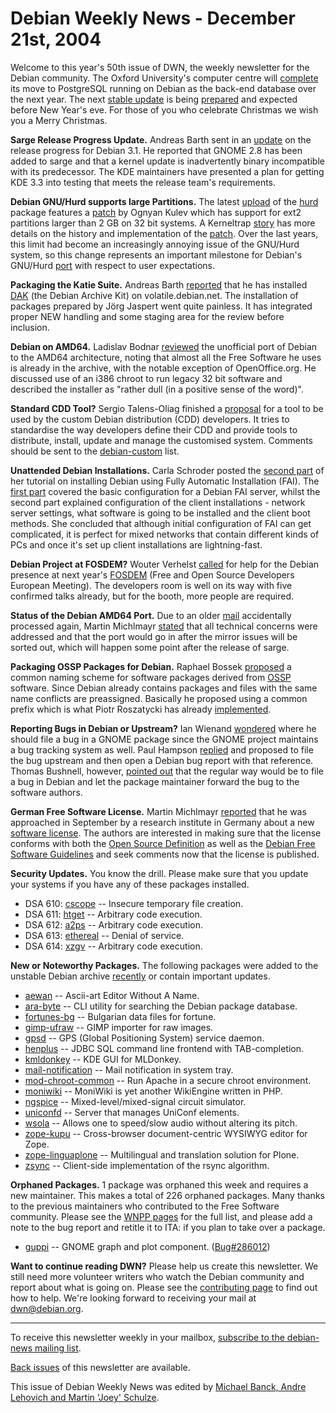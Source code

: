 
Debian Weekly News - December 21st, 2004
========================================


Welcome to this year's 50th issue of DWN, the weekly newsletter for the
Debian community. The Oxford University's computer centre will [complete](http://news.zdnet.co.uk/software/applications/0,39020384,39173013,00.htm) its move to PostgreSQL running on Debian as the back-end database
over the next year. The next [stable
update](https://lists.debian.org/debian-release/2004/12/msg00134.html) is being [prepared](https://people.debian.org/~joey/3.0r4/) and expected before New Year's eve. For those of you who
celebrate Christmas we wish you a Merry Christmas.


**Sarge Release Progress Update.** Andreas Barth sent in an [update](https://lists.debian.org/debian-devel-announce/2004/12/msg00006.html) on the release progress for Debian 3.1. He reported that GNOME 2.8
has been added to sarge and that a kernel update is inadvertently binary
incompatible with its predecessor. The KDE maintainers have presented a plan
for getting KDE 3.3 into testing that meets the release team's
requirements.


**Debian GNU/Hurd supports large Partitions.**
The latest [upload](https://lists.debian.org/debian-devel-changes/2004/12/msg00874.html)
of the [hurd](https://packages.debian.org/unstable/base/hurd)
package features a [patch](http://debian.fmi.uni-sofia.bg/~ogi/hurd/ext3fs/) by
Ognyan Kulev which has support for ext2 partitions larger than 2 GB on
32 bit systems. A Kerneltrap [story](http://kerneltrap.org/node/4429) has more details on the
history and implementation of the [patch](http://lists.gnu.org/archive/html/bug-hurd/2004-01/msg00095.html).
Over the last years, this limit
had become an increasingly annoying issue of the GNU/Hurd system, so
this change represents an important milestone for Debian's GNU/Hurd [port](https://www.debian.org/ports/hurd/) with respect
to user expectations.


**Packaging the Katie Suite.** Andreas Barth [reported](http://blogs.turmzimmer.net/2004/12/19#katie-volatile) that
he has installed [DAK](http://ganneff.de/blog/2004/12/19#dak2) (the
Debian Archive Kit) on volatile.debian.net. The installation of packages
prepared by Jörg Jaspert went quite painless. It has integrated proper
NEW handling and some staging area for the review before inclusion.


**Debian on AMD64.**
Ladislav Bodnar [reviewed](http://lwn.net/Articles/113527/)
the unofficial port of Debian to the AMD64 architecture, noting
that almost all the Free Software he uses is already in the
archive, with the notable exception of OpenOffice.org. He
discussed use of an i386 chroot to run legacy 32 bit software and
described the installer as "rather dull (in a positive sense of
the word)".



**Standard CDD Tool?** Sergio Talens-Oliag finished a [proposal](https://wiki.debian.org/CDDTool) for a tool to be
used by the custom Debian distribution (CDD) developers. It tries to
standardise the way developers define their CDD and provide tools to
distribute, install, update and manage the customised system. Comments should
be sent to the [debian-custom](https://lists.debian.org/debian-custom/) list.


**Unattended Debian Installations.** Carla Schroder posted
the [second
part](http://www.linuxplanet.com/linuxplanet/tutorials/5675/1/) of her tutorial on installing Debian using Fully Automatic
Installation (FAI). The [first
part](http://www.linuxplanet.com/linuxplanet/tutorials/5667/1/) covered the basic configuration for a Debian FAI server, whilst the
second part explained configuration of the client installations - network
server settings, what software is going to be installed and the client boot
methods. She concluded that although initial configuration of FAI can get
complicated, it is perfect for mixed networks that contain different kinds of
PCs and once it's set up client installations are lightning-fast.


**Debian Project at FOSDEM?** Wouter Verhelst [called](https://lists.debian.org/debian-events-eu/2004/12/msg00001.html)
for help for the Debian presence at next year's [FOSDEM](http://www.fosdem.org/2005/) (Free and Open Source Developers
European Meeting). The developers room is well on its way with five confirmed
talks already, but for the booth, more people are required.


**Status of the Debian AMD64 Port.** Due to an older [mail](https://lists.debian.org/debian-devel/2004/12/msg01105.html)
accidentally processed again, Martin Michlmayr [stated](https://lists.debian.org/debian-devel/2004/12/msg01137.html)
that all technical concerns were addressed and that the port would go in after
the mirror issues will be sorted out, which will happen some point after the
release of sarge.


**Packaging OSSP Packages for Debian.** Raphael Bossek [proposed](https://lists.debian.org/debian-devel/2004/12/msg01567.html)
a common naming scheme for software packages derived from [OSSP](http://www.ossp.org/) software. Since Debian already contains
packages and files with the same name conflicts are preassigned. Basically he
proposed using a common prefix which is what Piotr Roszatycki has already [implemented](https://lists.debian.org/debian-devel/2004/12/msg01742.html).


**Reporting Bugs in Debian or Upstream?** Ian Wienand [wondered](https://lists.debian.org/debian-devel/2004/12/msg01656.html)
where he should file a bug in a GNOME package since the GNOME project
maintains a bug tracking system as well. Paul Hampson [replied](https://lists.debian.org/debian-devel/2004/12/msg01659.html)
and proposed to file the bug upstream and then open a Debian bug report with
that reference. Thomas Bushnell, however, [pointed
out](https://lists.debian.org/debian-devel/2004/12/msg01991.html) that the regular way would be to file a bug in Debian and let the
package maintainer forward the bug to the software authors.


**German Free Software License.** Martin Michlmayr [reported](https://lists.debian.org/debian-legal/2004/12/msg00123.html)
that he was approached in September by a research institute in Germany about a
new [software license](http://www.d-fsl.org/). The authors are
interested in making sure that the license conforms with both the [Open Source Definition](http://opensource.org/) as well as the [Debian Free Software Guidelines](https://www.debian.org/social_contract#guidelines)
and seek comments now that the license is published.


**Security Updates.** You know the drill. Please make sure
that you update your systems if you have any of these packages installed.


* DSA 610: [cscope](https://www.debian.org/security/2004/dsa-610) --
 Insecure temporary file creation.
* DSA 611: [htget](https://www.debian.org/security/2004/dsa-611) --
 Arbitrary code execution.
* DSA 612: [a2ps](https://www.debian.org/security/2004/dsa-612) --
 Arbitrary code execution.
* DSA 613: [ethereal](https://www.debian.org/security/2004/dsa-613) --
 Denial of service.
* DSA 614: [xzgv](https://www.debian.org/security/2004/dsa-614) --
 Arbitrary code execution.


**New or Noteworthy Packages.** The following packages were
added to the unstable Debian archive [recently](https://packages.debian.org/unstable/newpkg_main) or contain
important updates.


* [aewan](https://packages.debian.org/unstable/text/aewan)
 -- Ascii-art Editor Without A Name.
* [ara-byte](https://packages.debian.org/unstable/utils/ara-byte)
 -- CLI utility for searching the Debian package database.
* [fortunes-bg](https://packages.debian.org/unstable/games/fortunes-bg)
 -- Bulgarian data files for fortune.
* [gimp-ufraw](https://packages.debian.org/unstable/graphics/gimp-ufraw)
 -- GIMP importer for raw images.
* [gpsd](https://packages.debian.org/unstable/misc/gpsd)
 -- GPS (Global Positioning System) service daemon.
* [henplus](https://packages.debian.org/unstable/utils/henplus)
 -- JDBC SQL command line frontend with TAB-completion.
* [kmldonkey](https://packages.debian.org/unstable/net/kmldonkey)
 -- KDE GUI for MLDonkey.
* [mail-notification](https://packages.debian.org/unstable/gnome/mail-notification)
 -- Mail notification in system tray.
* [mod-chroot-common](https://packages.debian.org/unstable/web/mod-chroot-common)
 -- Run Apache in a secure chroot environment.
* [moniwiki](https://packages.debian.org/unstable/web/moniwiki)
 -- MoniWiki is yet another WikiEngine written in PHP.
* [ngspice](https://packages.debian.org/unstable/electronics/ngspice)
 -- Mixed-level/mixed-signal circuit simulator.
* [uniconfd](https://packages.debian.org/unstable/utils/uniconfd)
 -- Server that manages UniConf elements.
* [wsola](https://packages.debian.org/unstable/sound/wsola)
 -- Allows one to speed/slow audio without altering its pitch.
* [zope-kupu](https://packages.debian.org/unstable/web/zope-kupu)
 -- Cross-browser document-centric WYSIWYG editor for Zope.
* [zope-linguaplone](https://packages.debian.org/unstable/web/zope-linguaplone)
 -- Multilingual and translation solution for Plone.
* [zsync](https://packages.debian.org/unstable/net/zsync)
 -- Client-side implementation of the rsync algorithm.


**Orphaned Packages.** 1 package was orphaned this week and
requires a new maintainer. This makes a total of 226 orphaned packages. Many
thanks to the previous maintainers who contributed to the Free Software
community. Please see the [WNPP pages](https://www.debian.org/devel/wnpp/) for
the full list, and please add a note to the bug report and retitle it to ITA:
if you plan to take over a package.


* [guppi](https://packages.debian.org/unstable/libs/libguppi16)
 -- GNOME graph and plot component.
 ([Bug#286012](https://bugs.debian.org/286012))


**Want to continue reading DWN?** Please help us create this
newsletter. We still need more volunteer writers who watch the Debian
community and report about what is going on. Please see the [contributing page](https://www.debian.org/News/weekly/contributing) to find out how
to help. We're looking forward to receiving your mail at [dwn@debian.org](mailto:dwn@debian.org).




---



 To receive this newsletter weekly in your mailbox, [subscribe to the debian-news mailing list](https://lists.debian.org/debian-news/).



[Back issues](https://www.debian.org/News/weekly/) of this newsletter are available.



This issue of Debian Weekly News was edited by [Michael Banck, Andre Lehovich and Martin 'Joey' Schulze](mailto:dwn@debian.org).




